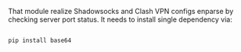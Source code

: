 That module realize Shadowsocks and Clash VPN configs enparse by checking server port status.
It needs to install single dependency via:



```python

pip install base64
```
